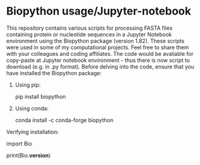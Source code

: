 # Biopython usage/Jupyter-notebook

This repository contains various scripts for processing FASTA files containing protein or nucleotide sequences in a Jupyter Notebook environment using the Biopython package (version 1.82). These scripts were used in some of my computational projects. Feel free to share them with your colleagues and coding affiliates. The code would be avaliable for copy-paste at Jupyter notebook environment - thus there is now script to download (e.g. in .py format). Before delving into the code, ensure that you have installed the Biopython package:

1) Using pip:
  
   pip install biopython

2) Using conda:
   
   conda install -c conda-forge biopython

Verifying installation:

import Bio

print(Bio.__version__)


